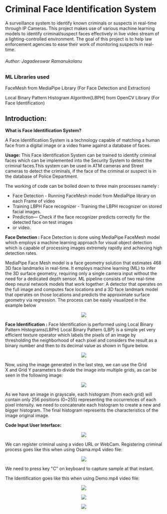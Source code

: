 # Criminal Face Identification System
  A surveillance system to identify known criminals or suspects in real-time through IP Cameras.
  This project makes use of various machine learning models to identify criminal/suspect faces 
  effectively in live video stream of a lighting-controlled environment. The goal of this project
  is to help law enforcement agencies to ease their work of monitoring suspects in real-time.

######       Author: Jagadeeswar Ramanukolanu 
  
### ML Libraries used
   FaceMesh from MediaPipe Library (For Face Detection and Extraction)
   
   Local Binary Pattern Histogram Algorithm[LBPH] from OpenCV Library (For Face Identification)

## Introduction:
**What is Face Identification System?**

A Face Identificatiion System is a technology capable of matching a human face from a digital
image or a video frame against a database of faces.

**Usage:**
This Face Identification System can be trained to identify criminal faces which can be
implemented into the Security System to detect the criminal faces.This system can be used in
ATM cameras and Street cameras to detect the criminals, if the face of the criminal or suspect
is in the database of Police Department.

The working of code can be boiled down to three main processes namely :
* Face Detection - Running FaceMesh model from MediaPipe library on each Frame of video
* Training LBPH Face recognizer - Training the LBPH recognizer on stored facial images.
* Prediction— Check if the face recognizer predicts correctly for the detected face on test images 
* or video.




**Face Detection :** 
Face Detection is done using MediaPipe FaceMesh model which employs a machine learning approach
for visual object detection which is capable of processing images extremely rapidly and 
achieving high detection rates.

 MediaPipe Face Mesh model is a face geometry solution that estimates 468 3D face landmarks in
 real-time.  It employs machine learning (ML) to infer the 3D surface geometry, requiring only
 a single camera input without the need for a dedicated depth sensor. ML pipeline consists of 
 two real-time deep neural network models that work together: A detector that operates on the
 full image and computes face locations and a 3D face landmark model that operates on those 
 locations and predicts the approximate surface geometry via regression. The process can be
 easily visualized in the example below
 
 <p align="center">
  <img src="https://user-images.githubusercontent.com/73170547/129151914-4ab0915f-3719-4b16-801e-1189027b5861.png">
</p> 


**Face Identification :**
Face Identification is performed using Local Binary Pattern Histograms(LBPH)
Local Binary Pattern (LBP) is a simple yet very efficient texture operator which labels the 
pixels of an image by thresholding the neighborhood of each pixel and considers the result 
as a binary number and then to its decimal value as shown in figure below.

 <p align="center">
  <img src="https://user-images.githubusercontent.com/73170547/129152038-0fc88647-834f-4f4b-a2ff-320274689160.png">
</p> 

 
 
Now, using the image generated in the last step, we can use the Grid X and Grid Y parameters
to divide the image into multiple grids, as can be seen in the following image:

<p align="center">
  <img src="https://user-images.githubusercontent.com/73170547/129152080-e0d87293-c388-4c4c-8504-0c6bab523c1e.png">
</p> 




As we have an image in grayscale, each histogram (from each grid) will contain only 256 positions
(0~255) representing the occurrences of each pixel intensity. we need to concatenate each histogram
to create a new and bigger histogram. The final histogram represents the characteristics of the 
image original image.



**Code Input User Interface:**


<p align="center">
  <img src="https://user-images.githubusercontent.com/73170547/129152196-c59df14b-4ca1-4c68-be55-a7b9ebeec9f2.png">
</p> 

We can register criminal using a video URL or WebCam.
Registering criminal process goes like this when using Osama.mp4 video file:


<p align="center">
  <img src="https://user-images.githubusercontent.com/73170547/129152801-91ca0688-4b08-4d8d-b310-9cb7d6938ab4.png">
</p> 


We need to press key "C" on keyboard to capture sample at that instant.


The Identification goes like this when using Demo.mp4 video file: 


<p align="center">
  <img src="https://user-images.githubusercontent.com/73170547/129152609-599ff4ef-2dd0-4fc9-9b34-8fd4015a1794.png">
</p> 

<p align="center">
  <img src="https://user-images.githubusercontent.com/73170547/129153155-0f79a3e1-8983-4f56-8cac-cd233cd11550.png">
</p> 

<p align="center">
  <img src="https://user-images.githubusercontent.com/73170547/129153246-2fcb01df-650d-4455-a840-8e2483918726.png">
</p> 





